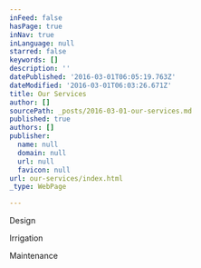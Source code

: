 ```yaml
---
inFeed: false
hasPage: true
inNav: true
inLanguage: null
starred: false
keywords: []
description: ''
datePublished: '2016-03-01T06:05:19.763Z'
dateModified: '2016-03-01T06:03:26.671Z'
title: Our Services
author: []
sourcePath: _posts/2016-03-01-our-services.md
published: true
authors: []
publisher:
  name: null
  domain: null
  url: null
  favicon: null
url: our-services/index.html
_type: WebPage

---
```

Design 

Irrigation 

Maintenance